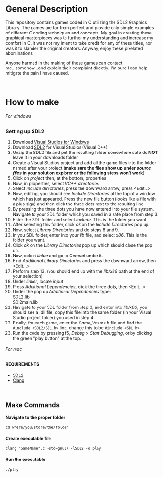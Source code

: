 # General Description
This repository contains games coded in C utilizing the SDL2 Graphics Library. The games are far from perfect and provide only simple examples of different C coding techniques and concepts.
My goal in creating these graphical masterpieces was to further my understanding and increase my comfort in C. It was not my intent to take credit for any of these titles, nor was it to slander the original creators. Anyway, enjoy these pixelated abominations. 

Anyone harmed in the making of these games can contact me...somehow...and explain their complaint directly. I'm sure I can help mitigate the pain I have caused.
<p>&nbsp;</p>

# How to make
###### *For windows*
### Setting up SDL2
1. Download [Visual Studios for Windows](https://visualstudio.microsoft.com/downloads/)
2. Download [SDL2](https://www.libsdl.org/release/SDL2-devel-2.0.12-VC.zip) for Visual Studios (Visual C++) 
3. Unzip the SDL2 file and put the resulting folder somewhere safe do **NOT** leave it in your downloads folder
4. Create a Visual Studios project and add all the game files into the folder named after your project (**make sure the files show up under _source files_ in your solution explorer or the following steps won't work**)
5. Click on _project_ then, at the bottom, properties
6. Now, in properties, select _VC++ directories_
7. Select _include directories_, press the downward arrow, press <Edit...>
8. Now, editing, you should see _Include Directories_ at the top of a window which has just appeared. Press the new file button (looks like a file with a plus sign) and then click the three dots next to the resulting line
9. By pressing the three dots you have now entered into your file system. Navigate to your SDL folder which you saved in a safe place from step 3.
10. Enter the SDL folder and select _include_. This is the folder you want
11. After selecting this folder, click _ok_ on the _Include Directories_ pop up.
12. Now, select _Library Directories_ and do steps 8 and 9.
13. In you SDL folder, enter into your _lib_ file, and select _x86_. This is the folder you want. 
14. Click _ok_ on the _Library Directories_ pop up which should close the pop up. 
15. Now, select _linker_ and go to _General_ under it. 
16. Find _Additional Library Directories_ and press the downward arrow, then <Edit...>
17. Perform step 13. (you should end up with the _lib/x86_ path at the end of your selection)
18. Under _linker_, locate _input_
19. Press _Additional Dependencies_, click the three dots, then <Edit...>
20. Under the pop up _Additional Dependencies_ type:<br/>
                SDL2.lib<br/>
                SDl2main.lib<br/>
21. Navigate to your SDL folder from step 3, and enter into _lib/x86_, you should see a .dll file, copy this file into the same folder (in your Visual Studio project folder) you used in step 4
22. Finally, for each game, enter the _Game_Values.h_ file and find the `#include <SDL2/SDL.h>` line, change this to be `#include <SDL.h>`
22. Run the code by pressing f5, _Debug_ > _Start Debugging_, or by clicking the green "play button" at the top.



###### *For mac*
#### REQUIREMENTS
- [SDL2](https://www.libsdl.org/download-2.0.php)
- [Clang](https://releases.llvm.org/download.html)
<p>&nbsp;</p>

## Make Commands
#### Navigate to the proper folder
```console
cd where/you/store/the/folder
```
#### Create executable file
```console
clang "GameName".c -std=gnu17 -lSDL2 -o play
```

#### Run the executable
```console
./play
```
